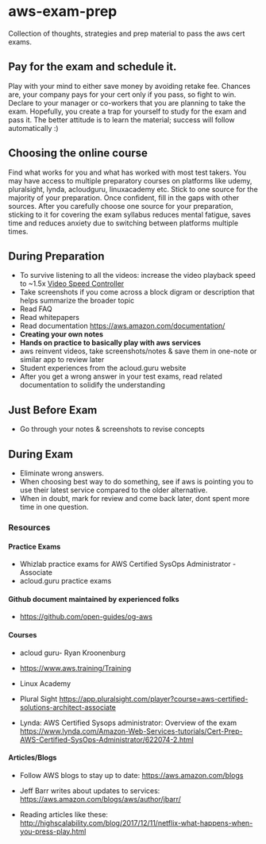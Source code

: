 # aws-exam-prep

Collection of thoughts, strategies and prep material to pass the aws cert exams.

## Pay for the exam and schedule it.

Play with your mind to either save money by avoiding retake fee. Chances are, your company pays for your cert only if you pass, so fight to win. Declare to your manager or co-workers that you are planning to take the exam.  Hopefully, you create a trap for yourself to study for the exam and pass it. The better attitude is to learn the material; success will follow automatically :)  

## Choosing the online course

Find what works for you and what has worked with most test takers. You may have access to multiple preparatory courses on platforms like udemy, pluralsight, lynda, acloudguru, linuxacademy etc. Stick to one source for the majority of your preparation. Once confident, fill in the gaps with other sources. After you carefully choose one source for your preparation, sticking to it for covering the exam syllabus reduces mental fatigue, saves time and reduces anxiety due to switching between platforms multiple times. 




## During Preparation

- To survive listening to all the videos:  increase the video playback speed to ~1.5x [Video Speed Controller](https://chrome.google.com/webstore/detail/video-speed-controller/nffaoalbilbmmfgbnbgppjihopabppdk)
- Take screenshots if you come across a block digram or description that helps summarize the broader topic
- Read FAQ
- Read whitepapers  
- Read documentation https://aws.amazon.com/documentation/
- **Creating your own notes**
- **Hands on practice to basically play with aws services**
- aws reinvent videos, take screenshots/notes & save them in one-note or similar app to review later  
- Student experiences from the acloud.guru website
- After you get a wrong answer in your test exams, read related documentation to solidify the understanding

## Just Before Exam

- Go through your notes & screenshots to revise concepts

## During Exam

- Eliminate wrong answers.
- When choosing best way to do something, see if aws is pointing you to use their latest service compared to the older alternative. 
- When in doubt, mark for review and come back later, dont spent more time in one question.
  
 
### Resources

#### Practice Exams

- Whizlab practice exams for AWS Certified SysOps Administrator - Associate 
- acloud.guru practice exams

#### Github document maintained by experienced folks 
- https://github.com/open-guides/og-aws


#### Courses

- acloud guru- Ryan Kroonenburg

- <https://www.aws.training/Training>

- Linux Academy

- Plural Sight <https://app.pluralsight.com/player?course=aws-certified-solutions-architect-associate>

-  Lynda: AWS Certified Sysops administrator: Overview of the exam <https://www.lynda.com/Amazon-Web-Services-tutorials/Cert-Prep-AWS-Certified-SysOps-Administrator/622074-2.html>


#### Articles/Blogs

- Follow AWS blogs to stay up to date: <https://aws.amazon.com/blogs>

- Jeff Barr writes about  updates to services:  <https://aws.amazon.com/blogs/aws/author/jbarr/>

- Reading articles like these: <http://highscalability.com/blog/2017/12/11/netflix-what-happens-when-you-press-play.html>






